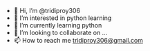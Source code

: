 - 👋 Hi, I’m @tridiproy306
- 👀 I’m interested in python learning
- 🌱 I’m currently learning python
- 💞️ I’m looking to collaborate on ...
- 📫 How to reach me 
tridiproy306@gmail.com
<!---
tridiproy306/tridiproy306 is a ✨ special ✨ repository because its `README.md` (this file) appears on your GitHub profile.
You can click the Preview link to take a look at your changes.
--->
